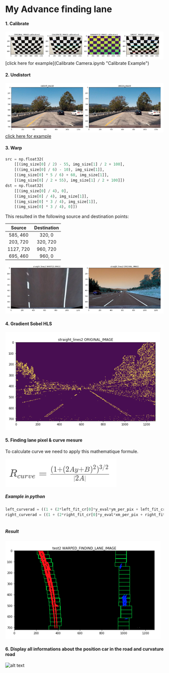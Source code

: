 # My Advance finding lane
[image1]: ./examples/Undist.png "Undistorted"
[image2]: ./examples/Calibrate.png "Chessboard"
[image3]: ./examples/Warp.png "Warp Example"
[image4]: ./examples/Filter.png "Binary Example"
[image5]: ./examples/Curve_equation.png "Fit Visual"
[image6]: ./examples/Findind_lane_pixel.png "Finding Lane"
[image7]: ./examples/Video_example.gif "Output"

#### 1. Calibrate
![alt text][image2]
[click here for example](Calibrate Camera.ipynb "Calibrate Example")
#### 2. Undistort
![alt text][image1]
[click here for example](Warp.ipynb "Calibrate Example")
#### 3. Warp



```python
src = np.float32(
    [[(img_size[0] / 2) - 55, img_size[1] / 2 + 100],
    [((img_size[0] / 6) - 10), img_size[1]],
    [(img_size[0] * 5 / 6) + 60, img_size[1]],
    [(img_size[0] / 2 + 55), img_size[1] / 2 + 100]])
dst = np.float32(
    [[(img_size[0] / 4), 0],
    [(img_size[0] / 4), img_size[1]],
    [(img_size[0] * 3 / 4), img_size[1]],
    [(img_size[0] * 3 / 4), 0]])
```

This resulted in the following source and destination points:

| Source        | Destination   | 
|:-------------:|:-------------:| 
| 585, 460      | 320, 0        | 
| 203, 720      | 320, 720      |
| 1127, 720     | 960, 720      |
| 695, 460      | 960, 0        |

![alt text][image3]

#### 4. Gradient Sobel HLS
![alt text][image4]
#### 5. Finding lane pixel & curve mesure

To calculate curve we need to apply this mathematique formule.

![alt text][image5]

##### Example in python
```python
left_curverad = ((1 + (2*left_fit_cr[0]*y_eval*ym_per_pix + left_fit_cr[1])**2)**1.5) / np.absolute(2*left_fit_cr[0])
right_curverad = ((1 + (2*right_fit_cr[0]*y_eval*xm_per_pix + right_fit_cr[1])**2)**1.5 / np.absolute(2*right_fit_cr[0]))
    
```
##### Result

![alt text][image6]

#### 6. Display all informations about the position car in the road and curvature road


![alt text][image7]


